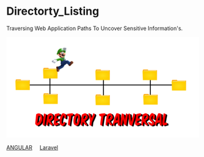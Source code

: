 # Directorty_Listing
Traversing Web Application Paths To Uncover Sensitive Information's. 

![](https://github.com/fixitgearware/Directorty_Listing/blob/main/Directory-Tranversal.png)

<a href="https://github.com/fixitgearware/Directorty_Listing/blob/main/01-Angular">ANGULAR</a> &nbsp; &nbsp; <a href="https://github.com/fixitgearware/Directorty_Listing/blob/main/01-Laravel">Laravel</a>


